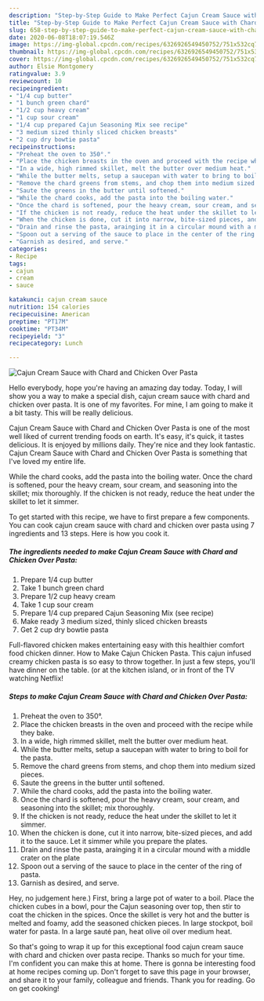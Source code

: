 ```yaml
---
description: "Step-by-Step Guide to Make Perfect Cajun Cream Sauce with Chard and Chicken Over Pasta"
title: "Step-by-Step Guide to Make Perfect Cajun Cream Sauce with Chard and Chicken Over Pasta"
slug: 658-step-by-step-guide-to-make-perfect-cajun-cream-sauce-with-chard-and-chicken-over-pasta
date: 2020-06-08T18:07:19.546Z
image: https://img-global.cpcdn.com/recipes/6326926549450752/751x532cq70/cajun-cream-sauce-with-chard-and-chicken-over-pasta-recipe-main-photo.jpg
thumbnail: https://img-global.cpcdn.com/recipes/6326926549450752/751x532cq70/cajun-cream-sauce-with-chard-and-chicken-over-pasta-recipe-main-photo.jpg
cover: https://img-global.cpcdn.com/recipes/6326926549450752/751x532cq70/cajun-cream-sauce-with-chard-and-chicken-over-pasta-recipe-main-photo.jpg
author: Elsie Montgomery
ratingvalue: 3.9
reviewcount: 10
recipeingredient:
- "1/4 cup butter"
- "1 bunch green chard"
- "1/2 cup heavy cream"
- "1 cup sour cream"
- "1/4 cup prepared Cajun Seasoning Mix see recipe"
- "3 medium sized thinly sliced chicken breasts"
- "2 cup dry bowtie pasta"
recipeinstructions:
- "Preheat the oven to 350°."
- "Place the chicken breasts in the oven and proceed with the recipe while they bake."
- "In a wide, high rimmed skillet, melt the butter over medium heat."
- "While the butter melts, setup a saucepan with water to bring to boil for the pasta."
- "Remove the chard greens from stems, and chop them into medium sized pieces."
- "Saute the greens in the butter until softened."
- "While the chard cooks, add the pasta into the boiling water."
- "Once the chard is softened, pour the heavy cream, sour cream, and seasoning into the skillet; mix thoroughly."
- "If the chicken is not ready, reduce the heat under the skillet to let it simmer."
- "When the chicken is done, cut it into narrow, bite-sized pieces, and add it to the sauce. Let it simmer while you prepare the plates."
- "Drain and rinse the pasta, arainging it in a circular mound with a middle crater on the plate"
- "Spoon out a serving of the sauce to place in the center of the ring of pasta."
- "Garnish as desired, and serve."
categories:
- Recipe
tags:
- cajun
- cream
- sauce

katakunci: cajun cream sauce 
nutrition: 154 calories
recipecuisine: American
preptime: "PT17M"
cooktime: "PT34M"
recipeyield: "3"
recipecategory: Lunch

---
```



![Cajun Cream Sauce with Chard and Chicken Over Pasta](https://img-global.cpcdn.com/recipes/6326926549450752/751x532cq70/cajun-cream-sauce-with-chard-and-chicken-over-pasta-recipe-main-photo.jpg)

Hello everybody, hope you're having an amazing day today. Today, I will show you a way to make a special dish, cajun cream sauce with chard and chicken over pasta. It is one of my favorites. For mine, I am going to make it a bit tasty. This will be really delicious.

Cajun Cream Sauce with Chard and Chicken Over Pasta is one of the most well liked of current trending foods on earth. It's easy, it's quick, it tastes delicious. It is enjoyed by millions daily. They're nice and they look fantastic. Cajun Cream Sauce with Chard and Chicken Over Pasta is something that I've loved my entire life.

While the chard cooks, add the pasta into the boiling water. Once the chard is softened, pour the heavy cream, sour cream, and seasoning into the skillet; mix thoroughly. If the chicken is not ready, reduce the heat under the skillet to let it simmer.


To get started with this recipe, we have to first prepare a few components. You can cook cajun cream sauce with chard and chicken over pasta using 7 ingredients and 13 steps. Here is how you cook it.

<!--inarticleads1-->

##### The ingredients needed to make Cajun Cream Sauce with Chard and Chicken Over Pasta:

1. Prepare 1/4 cup butter
1. Take 1 bunch green chard
1. Prepare 1/2 cup heavy cream
1. Take 1 cup sour cream
1. Prepare 1/4 cup prepared Cajun Seasoning Mix (see recipe)
1. Make ready 3 medium sized, thinly sliced chicken breasts
1. Get 2 cup dry bowtie pasta


Full-flavored chicken makes entertaining easy with this healthier comfort food chicken dinner. How to Make Cajun Chicken Pasta. This cajun infused creamy chicken pasta is so easy to throw together. In just a few steps, you&#39;ll have dinner on the table. (or at the kitchen island, or in front of the TV watching Netflix! 

<!--inarticleads2-->

##### Steps to make Cajun Cream Sauce with Chard and Chicken Over Pasta:

1. Preheat the oven to 350°.
1. Place the chicken breasts in the oven and proceed with the recipe while they bake.
1. In a wide, high rimmed skillet, melt the butter over medium heat.
1. While the butter melts, setup a saucepan with water to bring to boil for the pasta.
1. Remove the chard greens from stems, and chop them into medium sized pieces.
1. Saute the greens in the butter until softened.
1. While the chard cooks, add the pasta into the boiling water.
1. Once the chard is softened, pour the heavy cream, sour cream, and seasoning into the skillet; mix thoroughly.
1. If the chicken is not ready, reduce the heat under the skillet to let it simmer.
1. When the chicken is done, cut it into narrow, bite-sized pieces, and add it to the sauce. Let it simmer while you prepare the plates.
1. Drain and rinse the pasta, arainging it in a circular mound with a middle crater on the plate
1. Spoon out a serving of the sauce to place in the center of the ring of pasta.
1. Garnish as desired, and serve.


Hey, no judgement here.) First, bring a large pot of water to a boil. Place the chicken cubes in a bowl, pour the Cajun seasoning over top, then stir to coat the chicken in the spices. Once the skillet is very hot and the butter is melted and foamy, add the seasoned chicken pieces. In large stockpot, boil water for pasta. In a large sauté pan, heat olive oil over medium heat. 

So that's going to wrap it up for this exceptional food cajun cream sauce with chard and chicken over pasta recipe. Thanks so much for your time. I'm confident you can make this at home. There is gonna be interesting food at home recipes coming up. Don't forget to save this page in your browser, and share it to your family, colleague and friends. Thank you for reading. Go on get cooking!
